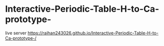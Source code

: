 # Interactive-Periodic-Table-H-to-Ca-prototype-
live server https://raihan243026.github.io/Interactive-Periodic-Table-H-to-Ca-prototype-/
